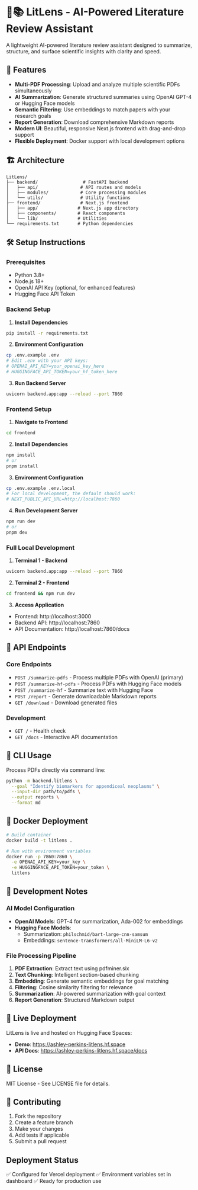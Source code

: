 # 🧠📚 LitLens - AI-Powered Literature Review Assistant

A lightweight AI-powered literature review assistant designed to summarize, structure, and surface scientific insights with clarity and speed.

## 🚀 Features

- **Multi-PDF Processing**: Upload and analyze multiple scientific PDFs simultaneously
- **AI Summarization**: Generate structured summaries using OpenAI GPT-4 or Hugging Face models
- **Semantic Filtering**: Use embeddings to match papers with your research goals
- **Report Generation**: Download comprehensive Markdown reports
- **Modern UI**: Beautiful, responsive Next.js frontend with drag-and-drop support
- **Flexible Deployment**: Docker support with local development options

## 🏗️ Architecture

```
LitLens/
├── backend/                 # FastAPI backend
│   ├── api/                # API routes and models
│   ├── modules/            # Core processing modules
│   └── utils/              # Utility functions
├── frontend/               # Next.js frontend
│   ├── app/               # Next.js app directory
│   ├── components/        # React components
│   └── lib/               # Utilities
└── requirements.txt       # Python dependencies
```

## 🛠️ Setup Instructions

### Prerequisites

- Python 3.8+
- Node.js 18+
- OpenAI API Key (optional, for enhanced features)
- Hugging Face API Token

### Backend Setup

1. **Install Dependencies**
```bash
pip install -r requirements.txt
```

2. **Environment Configuration**
```bash
cp .env.example .env
# Edit .env with your API keys:
# OPENAI_API_KEY=your_openai_key_here
# HUGGINGFACE_API_TOKEN=your_hf_token_here
```

3. **Run Backend Server**
```bash
uvicorn backend.app:app --reload --port 7860
```

### Frontend Setup

1. **Navigate to Frontend**
```bash
cd frontend
```

2. **Install Dependencies**
```bash
npm install
# or
pnpm install
```

3. **Environment Configuration**
```bash
cp .env.example .env.local
# For local development, the default should work:
# NEXT_PUBLIC_API_URL=http://localhost:7860
```

4. **Run Development Server**
```bash
npm run dev
# or
pnpm dev
```

### Full Local Development

1. **Terminal 1 - Backend**
```bash
uvicorn backend.app:app --reload --port 7860
```

2. **Terminal 2 - Frontend**
```bash
cd frontend && npm run dev
```

3. **Access Application**
- Frontend: http://localhost:3000
- Backend API: http://localhost:7860
- API Documentation: http://localhost:7860/docs

## 📡 API Endpoints

### Core Endpoints
- `POST /summarize-pdfs` - Process multiple PDFs with OpenAI (primary)
- `POST /summarize-hf-pdfs` - Process PDFs with Hugging Face models
- `POST /summarize-hf` - Summarize text with Hugging Face
- `POST /report` - Generate downloadable Markdown reports
- `GET /download` - Download generated files

### Development
- `GET /` - Health check
- `GET /docs` - Interactive API documentation

## 🔧 CLI Usage

Process PDFs directly via command line:

```bash
python -m backend.litlens \
  --goal "Identify biomarkers for appendiceal neoplasms" \
  --input-dir path/to/pdfs \
  --output reports \
  --format md
```

## 🐳 Docker Deployment

```bash
# Build container
docker build -t litlens .

# Run with environment variables
docker run -p 7860:7860 \
  -e OPENAI_API_KEY=your_key \
  -e HUGGINGFACE_API_TOKEN=your_token \
  litlens
```

## 🧪 Development Notes

### AI Model Configuration

- **OpenAI Models**: GPT-4 for summarization, Ada-002 for embeddings
- **Hugging Face Models**: 
  - Summarization: `philschmid/bart-large-cnn-samsum`
  - Embeddings: `sentence-transformers/all-MiniLM-L6-v2`

### File Processing Pipeline

1. **PDF Extraction**: Extract text using pdfminer.six
2. **Text Chunking**: Intelligent section-based chunking
3. **Embedding**: Generate semantic embeddings for goal matching
4. **Filtering**: Cosine similarity filtering for relevance
5. **Summarization**: AI-powered summarization with goal context
6. **Report Generation**: Structured Markdown output

## 🚀 Live Deployment

LitLens is live and hosted on Hugging Face Spaces:
- **Demo**: https://ashley-perkins-litlens.hf.space
- **API Docs**: https://ashley-perkins-litlens.hf.space/docs

## 📄 License

MIT License - See LICENSE file for details.

## 🤝 Contributing

1. Fork the repository
2. Create a feature branch
3. Make your changes
4. Add tests if applicable
5. Submit a pull request
  ## Deployment Status
  ✅ Configured for Vercel deployment
  ✅ Environment variables set in dashboard
  ✅ Ready for production use
